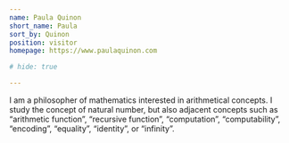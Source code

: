 ```yaml
---
name: Paula Quinon
short_name: Paula
sort_by: Quinon
position: visitor
homepage: https://www.paulaquinon.com

# hide: true

---
```

I am a philosopher of mathematics interested in arithmetical concepts. I study the concept of natural number, but also adjacent concepts such as “arithmetic function”, “recursive function”, “computation”, “computability”, “encoding”, “equality”, “identity”, or “infinity”.
